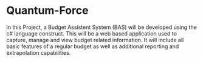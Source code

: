 Quantum-Force
=============

In this Project, a Budget Assistent System (BAS) will be developed using the c# language construct. This will be a web based application used to capture, manage and view budget related information. It will include all basic features of a regular budget as well as additional reporting and extrapolation capabilities.
